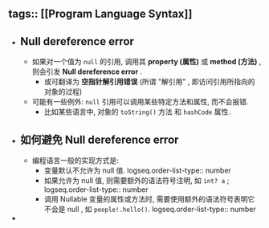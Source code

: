 tags:: [[Program Language Syntax]] 
---

- ## Null dereference error
	- 如果对一个值为 `null`  的引用, 调用其  **property (属性)** 或 **method (方法)** , 则会引发 **Null dereference error** .
		- 或可翻译为 **空指针解引用错误** (所谓 "解引用" , 即访问引用所指向的对象的过程)
	- 可能有一些例外: `null` 引用可以调用某些特定方法和属性, 而不会报错.
		- 比如某些语言中, 对象的 `toString()` 方法 和 `hashCode` 属性.
- ## 如何避免 Null dereference error
	- 编程语言一般的实现方式是:
		- 变量默认不允许为 null 值.
		  logseq.order-list-type:: number
		- 如果允许为 null 值, 则需要额外的语法符号注明, 如 `int? a` ;
		  logseq.order-list-type:: number
		- 调用 Nullable 变量的属性或方法时, 需要使用额外的语法符号表明它不会是 null , 如 `people!.hello()`.
		  logseq.order-list-type:: number
-